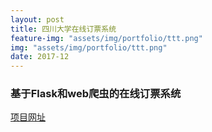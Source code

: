 ```yaml
---
layout: post
title: 四川大学在线订票系统
feature-img: "assets/img/portfolio/ttt.png"
img: "assets/img/portfolio/ttt.png"
date: 2017-12
---
```



### 基于Flask和web爬虫的在线订票系统

[项目网址](http://scuxc.top:5000/)
